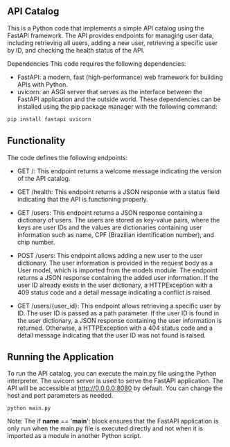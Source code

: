 ## API Catalog

This is a Python code that implements a simple API catalog using the FastAPI framework. The API provides endpoints for managing user data, including retrieving all users, adding a new user, retrieving a specific user by ID, and checking the health status of the API.

Dependencies
This code requires the following dependencies:

* FastAPI: a modern, fast (high-performance) web framework for building APIs with Python.
* uvicorn: an ASGI server that serves as the interface between the FastAPI application and the outside world.
These dependencies can be installed using the pip package manager with the following command:

```bash 
pip install fastapi uvicorn
```

##  Functionality

The code defines the following endpoints:

* GET /: This endpoint returns a welcome message indicating the version of the API catalog.

* GET /health: This endpoint returns a JSON response with a status field indicating that the API is functioning properly.

* GET /users: This endpoint returns a JSON response containing a dictionary of users. The users are stored as key-value pairs, where the keys are user IDs and the values are dictionaries containing user information such as name, CPF (Brazilian identification number), and chip number.

* POST /users: This endpoint allows adding a new user to the user dictionary. The user information is provided in the request body as a User model, which is imported from the models module. The endpoint returns a JSON response containing the added user information. If the user ID already exists in the user dictionary, a HTTPException with a 409 status code and a detail message indicating a conflict is raised.

* GET /users/{user_id}: This endpoint allows retrieving a specific user by ID. The user ID is passed as a path parameter. If the user ID is found in the user dictionary, a JSON response containing the user information is returned. Otherwise, a HTTPException with a 404 status code and a detail message indicating that the user ID was not found is raised.

## Running the Application
To run the API catalog, you can execute the main.py file using the Python interpreter. The uvicorn server is used to serve the FastAPI application. The API will be accessible at http://0.0.0.0:8080 by default. You can change the host and port parameters as needed.

```
python main.py

```

Note: The if __name__ == '__main__': block ensures that the FastAPI application is only run when the main.py file is executed directly and not when it is imported as a module in another Python script.